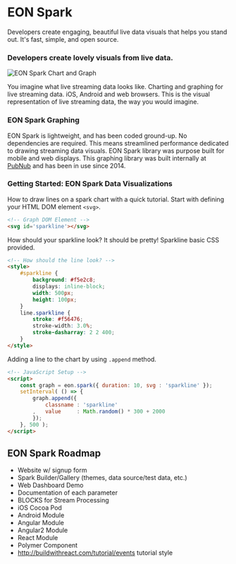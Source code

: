 # EON Spark

Developers create engaging, beautiful
live data visuals that helps you stand out.
It's fast, simple, and open source.

### Developers create **lovely visuals** from live data.

![EON Spark Chart and Graph](http://i.imgur.com/aFysWAy.gif)

You imagine what live streaming data looks like.
Charting and graphing for live streaming data.
iOS, Android and web browsers.
This is the visual representation of live streaming data,
the way you would imagine.

### EON Spark Graphing

EON Spark is lightweight, and has been coded ground-up.
No dependencies are required.
This means streamlined performance dedicated to drawing
streaming data visuals.
EON Spark library was purpose built for mobile and web displays.
This graphing library was built internally at
[PubNub](https://www.pubnub.com/) and has been in use since 2014.

### Getting Started: EON Spark Data Visualizations

How to draw lines on a spark chart with a quick tutorial.
Start with defining your HTML DOM element `<svg>`.

```html
<!-- Graph DOM Element -->
<svg id='sparkline'></svg>
```

How should your sparkline look?
It should be pretty!
Sparkline basic CSS provided.

```html
<!-- How should the line look? -->
<style>
    #sparkline {
        background: #f5e2c8;
        displays: inline-block;
        width: 500px;
        height: 100px;
    }
    line.sparkline {
        stroke: #f56476;
        stroke-width: 3.0%;
        stroke-dasharray: 2 2 400;
    }
</style>
```

Adding a line to the chart by using `.append` method.

```html
<!-- JavaScript Setup -->
<script>
    const graph = eon.spark({ duration: 10, svg : 'sparkline' });
    setInterval( () => {
        graph.append({
            classname : 'sparkline'
        ,   value     : Math.random() * 300 + 2000
        });
    }, 500 );
</script>
```

## EON Spark Roadmap

 - Website w/ signup form
 - Spark Builder/Gallery (themes, data source/test data, etc.)
 - Web Dashboard Demo
 - Documentation of each parameter
 - BLOCKS for Stream Processing
 - iOS Cocoa Pod
 - Android Module
 - Angular Module
 - Angular2 Module
 - React Module
 - Polymer Component
 - http://buildwithreact.com/tutorial/events tutorial style
